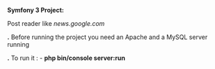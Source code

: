 **Symfony 3 Project:**

Post reader like _news.google.com_

**.** Before running the project you need an Apache and a MySQL server running

**.** To run it :
    - **php bin/console server:run**